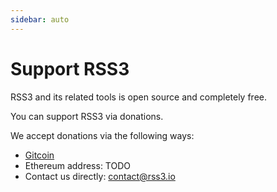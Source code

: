 ```yaml
---
sidebar: auto
---
```


# Support RSS3

RSS3 and its related tools is open source and completely free.

You can support RSS3 via donations.

We accept donations via the following ways:

-   [Gitcoin](https://gitcoin.co/grants/2679/rss3)
-   Ethereum address: TODO
-   Contact us directly: contact@rss3.io